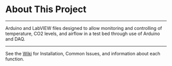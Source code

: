 # About This Project
***

Arduino and LabVIEW files designed to allow monitoring and controlling of temperature, CO2 levels, and airflow in a test bed through use of Arduino and DAQ.

***

See the [Wiki](https://github.com/TerryMcGinnis01/Senior_Design_Spring_2020/wiki) for Installation, Common Issues, and information about each function.
